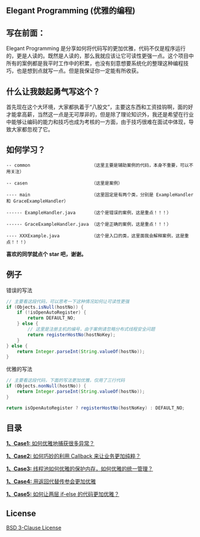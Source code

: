 ## Elegant Programming (优雅的编程)

## 写在前面：



Elegant Programming 是分享如何将代码写的更加优雅，代码不仅是程序运行的，更是人读的。既然是人读的，那么我就应该让它可读性更强一点。这个项目中所有的案例都是我平时工作中的积累，也没有刻意想要系统化的整理这种编程技巧，也是想到点就写一点。但是我保证你一定能有所收获。



## 什么让我鼓起勇气写这个？


首先现在这个大环境，大家都执着于“八股文”，主要这东西和工资挂钩啊，面的好才能拿高薪，当然这一点是无可厚非的，但是除了理论知识外，我还是希望在行业中能够让编码的能力和技巧也成为考核的一方面，由于技巧很难在面试中体现，导致大家都忽视了它。



## 如何学习？

````
-- common                       （这里主要是辅助案例的代码，本身不重要，可以不用关注）

-- casen                        （这里是案例）

---- main                       （这里固定是有两个类，分别是 ExampleHandler 和 GraceExampleHandler）

------ ExampleHandler.java      （这个是错误的案例，这是重点！！！）

------ GraceExampleHandler.java （这个是正确的案例，这是重点！！！）

---- XXXExample.java            （这个是入口的类，这里面我会解释案例，这是重点！！！）
````

**喜欢的同学就点个 star 吧，谢谢。**


## 例子

错误的写法
````java
// 主要看这段代码，可以思考一下这种情况如何让可读性更强
if (Objects.isNull(hostNo)) {
    if (!isOpenAutoRegister) {
        return DEFAULT_NO;
    } else {
        // 这里是注册主机的编号，由于案例请忽略分布式线程安全问题
        return registerHostNo(hostNoKey);
    }
} else {
    return Integer.parseInt(String.valueOf(hostNo));
}

````

优雅的写法
````java
// 主要看这段代码，下面的写法更加优雅，仅用了三行代码
if (Objects.nonNull(hostNo)) {
    return Integer.parseInt(String.valueOf(hostNo));
}

return isOpenAutoRegister ? registerHostNo(hostNoKey) : DEFAULT_NO;
````

## 目录


<a href="https://github.com/pydlove/ElegantProgramming/blob/master/src/main/java/com/pany/camp/example/case1/ExceptionExample.java">**1、Case1:** 如何优雅地捕获很多异常？</a>

<a href="https://github.com/pydlove/ElegantProgramming/blob/master/src/main/java/com/pany/camp/example/case2/CallbackExample.java">**1、Case2:** 如何巧妙的利用 Callback 来让业务更加纯粹？</a>

<a href="https://github.com/pydlove/ElegantProgramming/blob/master/src/main/java/com/pany/camp/example/case3/ThreadPoolExample.java">**1、Case3:** 线程池如何优雅的保护内存，如何优雅的统一管理？ </a>

<a href="https://github.com/pydlove/ElegantProgramming/blob/master/src/main/java/com/pany/camp/example/case4/ParamExample.java">**1、Case4:** 用返回代替传参会更加优雅 </a>

<a href="https://github.com/pydlove/ElegantProgramming/blob/master/src/main/java/com/pany/camp/example/case5/IfElseExample.java">**1、Case5:** 如何让两层 if-else 的代码更加优雅？ </a>



## License


<a href="https://github.com/pydlove/ElegantProgramming/blob/master/LICENSE">BSD 3-Clause License</a>
